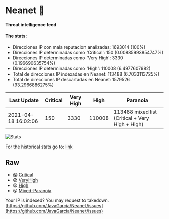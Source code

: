 # Neanet :hocho:
#### Threat intelligence feed
#### The stats:

- Direcciones IP con mala reputacion analizadas: 1693014 (100%)
- Direcciones IP determinadas como 'Critical':  150 (0.00885993854747%)
- Direcciones IP determinadas como 'Very High':  3330 (0.196690635754%)
- Direcciones IP determinadas como 'High':  110008 (6.4977607982)
- Total de direcciones IP indexadas en Neanet:  113488 (6.7033113725%)
- Total de direcciones IP descartadas en Neanet:  1579526 (93.2966886275%)

| Last Update | Critical | Very High | High | Paranoia |
| --- | --- | --- | --- | --- |
| 2021-04-18 16:02:06 | 150 | 3330 | 110008 | 113488 mixed list (Critical + Very High + High)|

![Stats](https://docs.google.com/spreadsheets/d/e/2PACX-1vSnaNMIXVabIpDJjufMlzH7poXnshF3mgd8Is1g9ytUEzVsP5my4Trn8f-xkoLLQ38xpL3HtmUexLo6/pubchart?oid=501124687&format=image)

For the historical stats go to: [link](/stats.csv)
## Raw
- :scream: [Critical](https://raw.githubusercontent.com/JavaGarcia/Neanet/master/blacklists/neanet_critical.txt)
- :fearful: [VeryHigh](https://raw.githubusercontent.com/JavaGarcia/Neanet/master/blacklists/neanet_veryHigh.txtt)
- :frowning: [High](https://raw.githubusercontent.com/JavaGarcia/Neanet/master/blacklists/neanet_high.txt)
- :dizzy_face: [Mixed-Paranoia](https://raw.githubusercontent.com/JavaGarcia/Neanet/master/blacklists/neanet_all.txt)


Your IP is indexed? You may request to takedown. [https://github.com/JavaGarcia/Neanet/issues](https://github.com/JavaGarcia/Neanet/issues)




















































































































































































































































































































































































































































































































































































































































































































































































































































































































































































































































































































































































































































































































































































































































































































































































































































































































































































































































































































































































































































































































































































































































































































































































































































































































































































































































































































































































































































































































































































































































































































































































































































































































































































































































































































































































































































































































































































































































































































































































































































































































































































































































































































































































































































































































































































































































































































































































































































































































































































































































































































































































































































































































































































































































































































































































































































































































































































































































































































